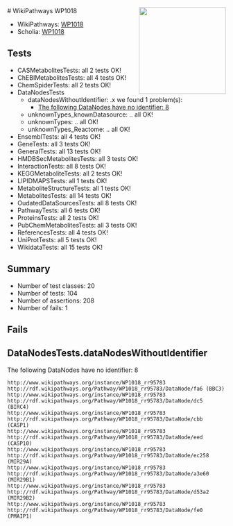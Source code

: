 <img style="float: right; width: 200px" src="https://upload.wikimedia.org/wikipedia/commons/thumb/8/83/Wplogo_with_text_500.png/640px-Wplogo_with_text_500.png" />
# WikiPathways WP1018

* WikiPathways: [WP1018](https://wikipathways.org/pathways/WP1018)
* Scholia: [WP1018](https://scholia.toolforge.org/wikipathways/WP1018)
## Tests
* CASMetabolitesTests: all 2 tests OK!
* ChEBIMetabolitesTests: all 4 tests OK!
* ChemSpiderTests: all 2 tests OK!
* DataNodesTests
    * dataNodesWithoutIdentifier: .x we found 1 problem(s):
        * [The following DataNodes have no identifier: 8](#d2d32fa7)
    * unknownTypes_knownDatasource: .. all OK!
    * unknownTypes: .. all OK!
    * unknownTypes_Reactome: .. all OK!
* EnsemblTests: all 4 tests OK!
* GeneTests: all 3 tests OK!
* GeneralTests: all 13 tests OK!
* HMDBSecMetabolitesTests: all 3 tests OK!
* InteractionTests: all 8 tests OK!
* KEGGMetaboliteTests: all 2 tests OK!
* LIPIDMAPSTests: all 1 tests OK!
* MetaboliteStructureTests: all 1 tests OK!
* MetabolitesTests: all 14 tests OK!
* OudatedDataSourcesTests: all 8 tests OK!
* PathwayTests: all 6 tests OK!
* ProteinsTests: all 2 tests OK!
* PubChemMetabolitesTests: all 3 tests OK!
* ReferencesTests: all 4 tests OK!
* UniProtTests: all 5 tests OK!
* WikidataTests: all 15 tests OK!


## Summary

* Number of test classes: 20
* Number of tests: 104
* Number of assertions: 208
* Number of fails: 1

## Fails

<a name="d2d32fa7" />

## DataNodesTests.dataNodesWithoutIdentifier

The following DataNodes have no identifier: 8
```
http://www.wikipathways.org/instance/WP1018_rr95783 http://rdf.wikipathways.org/Pathway/WP1018_rr95783/DataNode/fa6 (BBC3)
http://www.wikipathways.org/instance/WP1018_rr95783 http://rdf.wikipathways.org/Pathway/WP1018_rr95783/DataNode/dc5 (BIRC4)
http://www.wikipathways.org/instance/WP1018_rr95783 http://rdf.wikipathways.org/Pathway/WP1018_rr95783/DataNode/cbb (CASP1)
http://www.wikipathways.org/instance/WP1018_rr95783 http://rdf.wikipathways.org/Pathway/WP1018_rr95783/DataNode/eed (CASP10)
http://www.wikipathways.org/instance/WP1018_rr95783 http://rdf.wikipathways.org/Pathway/WP1018_rr95783/DataNode/ec258 (MIR29A)
http://www.wikipathways.org/instance/WP1018_rr95783 http://rdf.wikipathways.org/Pathway/WP1018_rr95783/DataNode/a3e60 (MIR29B1)
http://www.wikipathways.org/instance/WP1018_rr95783 http://rdf.wikipathways.org/Pathway/WP1018_rr95783/DataNode/d53a2 (MIR29B2)
http://www.wikipathways.org/instance/WP1018_rr95783 http://rdf.wikipathways.org/Pathway/WP1018_rr95783/DataNode/fe0 (PMAIP1)
```

